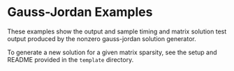 # Gauss-Jordan Examples

These examples show the output and sample timing and matrix solution
test output produced by the nonzero gauss-jordan solution generator.

To generate a new solution for a given matrix sparsity, see the setup
and README provided in the ```template``` directory.
